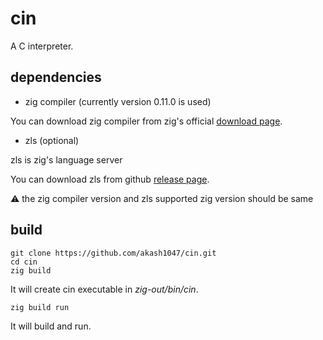 # cin

A C interpreter.

## dependencies

- zig compiler (currently version 0.11.0 is used)

You can download zig compiler from zig's official [download page](https://ziglang.org/download/).

- zls (optional)

zls is zig's language server

You can download zls from github [release page](https://github.com/zigtools/zls/releases).

⚠️ the zig compiler version and zls supported zig version should be same

## build

```
git clone https://github.com/akash1047/cin.git
cd cin
zig build
```

It will create cin executable in _zig-out/bin/cin_.

```
zig build run
```
It will build and run.
